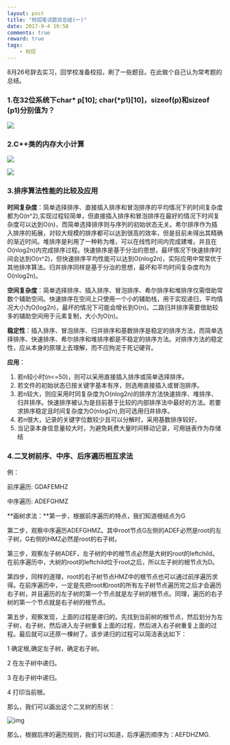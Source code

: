 ```yaml
---
layout: post
title: "校招笔试题目总结(一)"
date: 2017-9-4 19:58
comments: true
reward: true
tags: 
	- 校招
---
```


8月26号辞去实习，回学校准备校招，刷了一些题目。在此做个自己认为常考题的总结。

### 1.在32位系统下char* p[10]; char(*p1)[10]，sizeof(p)和sizeof (p1)分别值为？

![](http://ovuyz1070.bkt.clouddn.com/17-9-6/38990217.jpg)

<!--more--> 

### 2.C++类的内存大小计算

![](http://ovuyz1070.bkt.clouddn.com/17-9-6/33208.jpg)

![](http://ovuyz1070.bkt.clouddn.com/17-9-6/54076229.jpg)



### 3.排序算法性能的比较及应用

**时间复杂度**：简单选择排序、直接插入排序和冒泡排序的平均情况下的时间复杂度都为O(n^2),实现过程较简单，但直接插入排序和冒泡排序在最好的情况下时间复杂度可以达到O(n)，而简单选择排序则与序列的初始状态无关。希尔排序作为插入排序的拓展，对较大规模的排序都可以达到很高的效率，但是目前未得出其精确的渐近时间。堆排序是利用了一种称为堆，可以在线性时间内完成建堆，并且在O(nlog2n)内完成排序过程。快速排序是基于分治的思想，最坏情况下快速排序时间会达到O(n^2)，但快速排序平均性能可以达到O(nlog2n)，实际应用中常常优于其他排序算法。归并排序同样是基于分治的思想，最坏和平均时间复杂度均为O(nlog2n)。

**空间复杂度**：简单选择排序、插入排序、冒泡排序、希尔排序和堆排序仅需借助常数个辅助空间。快速排序在空间上只使用一个小的辅助栈，用于实现递归，平均情况大小为O(log2n)，最坏的情况下可能会增长到O(n)。二路归并排序需要借助较多的辅助空间用于元素复制，大小为O(n)。

**稳定性**：插入排序、冒泡排序、归并排序和基数排序是稳定的排序方法，而简单选择排序、快速排序、希尔排序和堆排序都是不稳定的排序方法。对排序方法的稳定性，应从本身的原理上去理解，而不应拘泥于死记硬背。

**应用**：

1. 若n较小时(n<=50)，则可以采用直接插入排序或简单选择排序。
2. 若文件的初始状态已按关键字基本有序，则选用直接插入或冒泡排序。
3. 若n较大，则应采用时同复杂度为O(nlog2n)的排序方法快速排序、堆排序、归并排序。快速排序被认为是目前基于比较的内部排序法中最好的方法。若要求排序稳定且时间复杂度为O(nlog2n),则可选用归并排序。
4. 若n很大，记录的关键字位数较少且可以分解时，采用基数排序较好。
5. 当记录本身信息量较大时，为避免耗费大量时间移动记录，可用链表作为存储结

### 4.二叉树前序、中序、后序遍历相互求法

例：

前序遍历:         GDAFEMHZ

中序遍历:         ADEFGHMZ

**画树求法：**第一步，根据前序遍历的特点，我们知道根结点为G

第二步，观察中序遍历ADEFGHMZ。其中root节点G左侧的ADEF必然是root的左子树，G右侧的HMZ必然是root的右子树。

 第三步，观察左子树ADEF，左子树的中的根节点必然是大树的root的leftchild。在前序遍历中，大树的root的leftchild位于root之后，所以左子树的根节点为D。

第四步，同样的道理，root的右子树节点HMZ中的根节点也可以通过前序遍历求得。在前序遍历中，一定是先把root和root的所有左子树节点遍历完之后才会遍历右子树，并且遍历的左子树的第一个节点就是左子树的根节点。同理，遍历的右子树的第一个节点就是右子树的根节点。

第五步，观察发现，上面的过程是递归的。先找到当前树的根节点，然后划分为左子树，右子树，然后进入左子树重复上面的过程，然后进入右子树重复上面的过程。最后就可以还原一棵树了。该步递归的过程可以简洁表达如下：

1 确定根,确定左子树，确定右子树。

2 在左子树中递归。

3 在右子树中递归。

4 打印当前根。

那么，我们可以画出这个二叉树的形状：

![img](http://www.cr173.com/up/2013-1/2013010715404717978.jpg)

那么，根据后序的遍历规则，我们可以知道，后序遍历顺序为：AEFDHZMG.